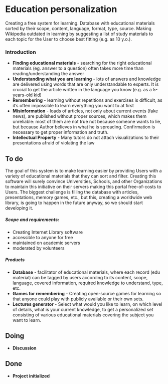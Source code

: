 # Education personalization
Creating a free system for learning. Database with educational materials sorted by their scope, content, language, format, type, source. Making Wikipedia outdated in learning by suggesting a list of study materials to each topic for the User to choose best fitting (e.g. as 10 y.o.).

### Introduction
* **Finding educational materials** - searching for the right educational materials (eg. answer to a question) often takes more time than reading/understanding the answer
* **Understanding what you are learning** - lots of answers and knowledge are delivered using words that are only understandable to experts. It is crucial to get the article written in the language you know (e.g. as a 5-years-old kid)
* **Remembering** - learning without repetitions and exercises is difficult, as it’s often impossible to learn everything you want to at first
* **Misinformation** - loads of articles, not only about current events (fake news), are published without proper sources, which makes them unreliable: most of them are not true not because someone wants to lie, but because Author believes in what he is spreading. Confirmation is necessary to get proper information and truth.
* **Intellectual Property** - Many tutors do not attach visualizations to their presentations afraid of violating the law

## To do
The goal of this system is to make learning easier by providing Users with a variety of educational materials that they can sort and filter. Creating this software will surely convince Universities, Schools, and other Organizations to maintain this initiative on their servers making this portal free-of-costs to Users. The biggest challenge is filling the database with articles, presentations, memory games, etc., but this, creating a worldwide web library, is going to happen in the future anyway, so we should start developing it.

##### Scope and requirements:
* Creating Internet Library software
* accessible to anyone for free
* maintained on academic servers
* moderated by volunteers

##### Products
* **Database** - facilitator of educational materials, where each record (edu material) can be tagged by users according to its content, scope, language, covered information, required knowledge to understand, type, etc.
* **Games for remembering** - Creating open-source games for learning so that anyone could play with publicly available or their own sets.
* **Lectures generator** - Select what would you like to learn, on which level of details, what is your current knowledge, to get a personalized set consisting of various educational materials covering the subject you want to learn.

## Doing
* **Discussion**

## Done
* **Project initialized**
